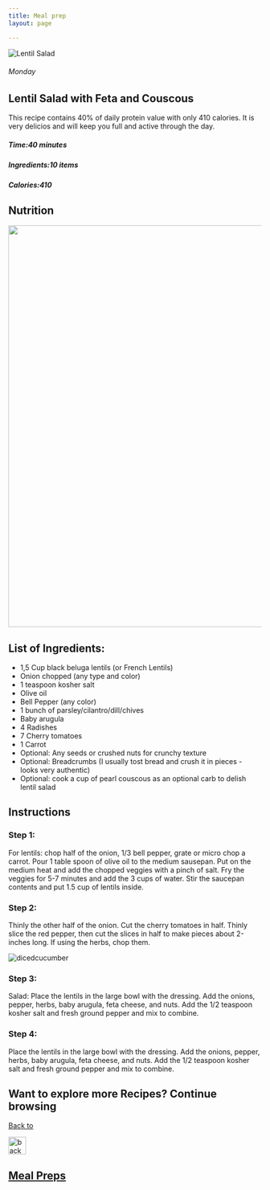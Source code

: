 ```yaml
---
title: Meal prep
layout: page

---
```



<div class="recipe-pages">
    <div class="square">
        <div class="recipe-img"> <img src="/images/n_recipe_1/n_recipe_1.jpg" alt="Lentil Salad"></div>
        <div class="recipe-info">
            <h6>Monday</h6>
            <h2>Lentil Salad with Feta and Couscous</h2>
            <p>This recipe contains 40% of daily protein value with only 410 calories. It is very delicios and will keep you full and active through the day. </p>
            <h5>Time:<strong>40 minutes</strong> </h5>
            <h5>Ingredients:<strong>10 items</strong></h5>
            <h5>Calories:<strong>410</strong></h5>

   </div>
  </div>
</div>



<div>
 <h2>Nutrition</h2>
      <div class="n_nutrition"><img src="/images/n_recipe_1/stats_recipe1.png" style="width:800px; content-align: center; justify-content: center;"></div>

 </div>


<div class="Ingredients">
        <h2>List of Ingredients:</h2>
        <p><ul class="ing-list">
            <li>1,5 Cup black beluga lentils (or French Lentils)</li>
            <li>Onion chopped (any type and color)</li>
            <li>1 teaspoon kosher salt</li>
            <li>Olive oil</li>
            <li>Bell Pepper (any color)</li>
            <li>1 bunch of parsley/cilantro/dill/chives</li>
            <li>Baby arugula</li>
            <li>4 Radishes</li>
            <li>7 Cherry tomatoes</li>
            <li>1 Carrot</li>
            <li>Optional: Any seeds or crushed nuts for crunchy texture </li>
            <li>Optional: Breadcrumbs (I usually tost bread and crush it in pieces - looks very authentic)</li>
            <li>Optional: cook a cup of pearl couscous as an optional carb to delish lentil salad</li>
        </ul></p>
    </div>
  <div class="instructions">
        <h2>Instructions</h2>
        <h3>Step 1:</h3>
              <p>For lentils: chop half of the onion, 1/3 bell pepper, grate or micro chop a carrot. Pour 1 table spoon of olive oil to the medium sausepan. Put on the medium heat and add the chopped veggies with a pinch of salt. Fry the veggies for 5-7 minutes and add the 3 cups of water. Stir the saucepan contents and put 1.5 cup of lentils inside. </p>

   <h3>Step 2:</h3>
        <p>Thinly the other half of the onion. Cut the cherry tomatoes in half. Thinly slice the red pepper, then cut the slices in half to make pieces about 2-inches long. If using the herbs, chop them. </p>
        <img src="/images/n_recipe_1/n_recipe_1_2.jpg" alt="dicedcucumber">
        <h3>Step 3:</h3>
        <p>Salad: Place the lentils in the large bowl with the dressing. Add the onions, pepper, herbs, baby arugula, feta cheese, and nuts. Add the 1/2 teaspoon kosher salt and fresh ground pepper and mix to combine. </p>

<h3>Step 4:</h3>
        <p>Place the lentils in the large bowl with the dressing. Add the onions, pepper, herbs, baby arugula, feta cheese, and nuts. Add the 1/2 teaspoon kosher salt and fresh ground pepper and mix to combine.</p>
    


  <section class="back-to">
            <h2>Want to explore more Recipes? Continue browsing</h2>
            <a href="/mealprep/">
                <div class="back-button">
                    <p>Back to </p><img src="/images/back.png" alt="back" width="35">
                    <h2>Meal Preps</h2>
                </div>
            </a>
        </section>
    </div>
</div>

